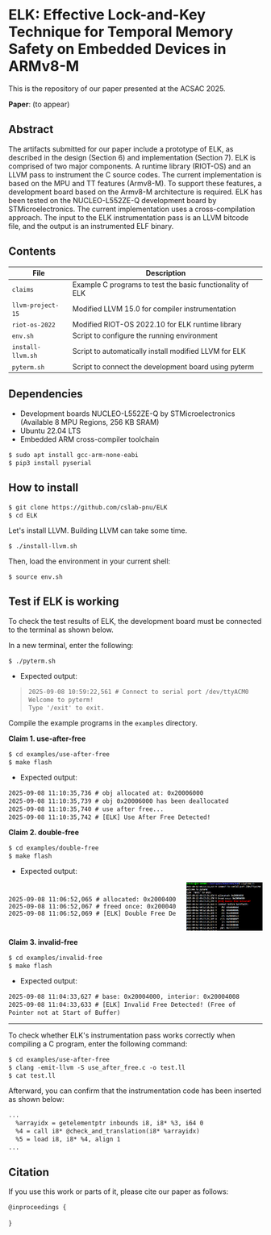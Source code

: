 # ELK: Effective Lock-and-Key Technique for Temporal Memory Safety on Embedded Devices in ARMv8-M

This is the repository of our paper presented at the ACSAC 2025.

**Paper**: (to appear)

## Abstract

The artifacts submitted for our paper include a prototype of ELK, as described in the design (Section 6) and implementation (Section 7). ELK is comprised of two major components. A runtime library (RIOT-OS) and an LLVM pass to instrument the C source codes. The current implementation is based on the MPU and TT features (Armv8-M). To support these features, a development board based on the Armv8-M architecture is required. ELK has been tested on the NUCLEO-L552ZE-Q development board by STMicroelectronics. The current implementation uses a cross-compilation approach. The input to the ELK instrumentation pass is an LLVM bitcode file, and the output is an instrumented ELF binary.

## Contents

| File              | Description                                               |
| ----------------- | --------------------------------------------------------- |
| `claims`          | Example C programs to test the basic functionality of ELK |
| `llvm-project-15` | Modified LLVM 15.0 for compiler instrumentation           |
| `riot-os-2022`    | Modified RIOT-OS 2022.10 for ELK runtime library          |
| `env.sh`          | Script to configure the running environment               |
| `install-llvm.sh` | Script to automatically install modified LLVM for ELK     |
| `pyterm.sh`       | Script to connect the development board using pyterm      |

## Dependencies

- Development boards NUCLEO-L552ZE-Q by STMicroelectronics (Available 8 MPU Regions, 256 KB SRAM)
- Ubuntu 22.04 LTS
- Embedded ARM cross-compiler toolchain

```
$ sudo apt install gcc-arm-none-eabi
$ pip3 install pyserial
```

## How to install

```
$ git clone https://github.com/cslab-pnu/ELK
$ cd ELK
```

Let's install LLVM. Building LLVM can take some time.

```
$ ./install-llvm.sh
```

Then, load the environment in your current shell:

```
$ source env.sh
```

## Test if ELK is working

To check the test results of ELK, the development board must be connected to the terminal as shown below.

In a new terminal, enter the following:

```
$ ./pyterm.sh
```

- Expected output:

> ```
> 2025-09-08 10:59:22,561 # Connect to serial port /dev/ttyACM0
> Welcome to pyterm!
> Type '/exit' to exit.
> ```

Compile the example programs in the `examples` directory.

**Claim 1. use-after-free**

```
$ cd examples/use-after-free
$ make flash
```

- Expected output:

```
2025-09-08 11:10:35,736 # obj allocated at: 0x20006000
2025-09-08 11:10:35,739 # obj 0x20006000 has been deallocated
2025-09-08 11:10:35,740 # use after free...
2025-09-08 11:10:35,742 # [ELK] Use After Free Detected!
```

**Claim 2. double-free**

```
$ cd examples/double-free
$ make flash
```

- Expected output:

<div style="display: flex; justify-content: center; align-items: center; gap: 20px;">
  <pre style="flex:1; font-size:12px">2025-09-08 11:06:52,065 # allocated: 0x20004000
2025-09-08 11:06:52,067 # freed once: 0x20004000
2025-09-08 11:06:52,069 # [ELK] Double Free Detected!
</pre>
  <img src="./claims/double-free/expected_readme.png" width="30%"/>
</div>

**Claim 3. invalid-free**

```
$ cd examples/invalid-free
$ make flash
```

- Expected output:

```
2025-09-08 11:04:33,627 # base: 0x20004000, interior: 0x20004008
2025-09-08 11:04:33,633 # [ELK] Invalid Free Detected! (Free of Pointer not at Start of Buffer)
```

---

To check whether ELK's instrumentation pass works correctly when compiling a C program, enter the following command:

```
$ cd examples/use-after-free
$ clang -emit-llvm -S use_after_free.c -o test.ll
$ cat test.ll
```

Afterward, you can confirm that the instrumentation code has been inserted as shown below:

```
...
  %arrayidx = getelementptr inbounds i8, i8* %3, i64 0
  %4 = call i8* @check_and_translation(i8* %arrayidx)
  %5 = load i8, i8* %4, align 1
...
```

## Citation

If you use this work or parts of it, please cite our paper as follows:

```
@inproceedings {

}
```
